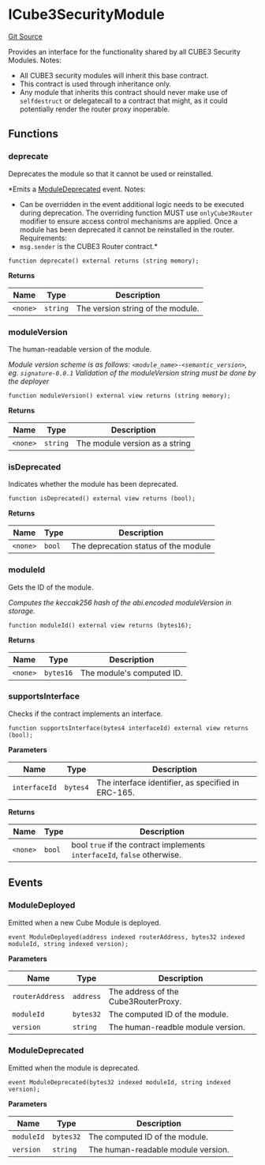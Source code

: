 # ICube3SecurityModule
[Git Source](https://github.com/cube-web3/protocol-core-solidity/blob/c95be0ef92f4c69dc0af4db320cb041b877ea57c/src/interfaces/ICube3SecurityModule.sol)

Provides an interface for the functionality shared by all CUBE3 Security Modules.
Notes:
- All CUBE3 security modules will inherit this base contract.
- This contract is used through inheritance only.
- Any module that inherits this contract should never make use of `selfdestruct` or
delegatecall to a contract that might, as it could potentially render the router proxy
inoperable.


## Functions
### deprecate

Deprecates the module so that it cannot be used or reinstalled.

*Emits a [ModuleDeprecated](/src/interfaces/ICube3SecurityModule.sol/interface.ICube3SecurityModule.md#moduledeprecated) event.
Notes:
- Can be overridden in the event additional logic needs to be executed during deprecation. The overriding
function MUST use `onlyCube3Router` modifier to ensure access control mechanisms are applied.
Once a module has been deprecated it cannot be reinstalled in the router.
Requirements:
- `msg.sender` is the CUBE3 Router contract.*


```solidity
function deprecate() external returns (string memory);
```
**Returns**

|Name|Type|Description|
|----|----|-----------|
|`<none>`|`string`|The version string of the module.|


### moduleVersion

The human-readable version of the module.

*Module version scheme is as follows: `<module_name>-<semantic_version>`, eg. `signature-0.0.1`
Validation of the moduleVersion string must be done by the deployer*


```solidity
function moduleVersion() external view returns (string memory);
```
**Returns**

|Name|Type|Description|
|----|----|-----------|
|`<none>`|`string`|The module version as a string|


### isDeprecated

Indicates whether the module has been deprecated.


```solidity
function isDeprecated() external view returns (bool);
```
**Returns**

|Name|Type|Description|
|----|----|-----------|
|`<none>`|`bool`|The deprecation status of the module|


### moduleId

Gets the ID of the module.

*Computes the keccak256 hash of the abi.encoded moduleVersion in storage.*


```solidity
function moduleId() external view returns (bytes16);
```
**Returns**

|Name|Type|Description|
|----|----|-----------|
|`<none>`|`bytes16`|The module's computed ID.|


### supportsInterface

Checks if the contract implements an interface.


```solidity
function supportsInterface(bytes4 interfaceId) external view returns (bool);
```
**Parameters**

|Name|Type|Description|
|----|----|-----------|
|`interfaceId`|`bytes4`|The interface identifier, as specified in ERC-165.|

**Returns**

|Name|Type|Description|
|----|----|-----------|
|`<none>`|`bool`|bool `true` if the contract implements `interfaceId`, `false` otherwise.|


## Events
### ModuleDeployed
Emitted when a new Cube Module is deployed.


```solidity
event ModuleDeployed(address indexed routerAddress, bytes32 indexed moduleId, string indexed version);
```

**Parameters**

|Name|Type|Description|
|----|----|-----------|
|`routerAddress`|`address`|The address of the Cube3RouterProxy.|
|`moduleId`|`bytes32`|The computed ID of the module.|
|`version`|`string`|The human-readble module version.|

### ModuleDeprecated
Emitted when the module is deprecated.


```solidity
event ModuleDeprecated(bytes32 indexed moduleId, string indexed version);
```

**Parameters**

|Name|Type|Description|
|----|----|-----------|
|`moduleId`|`bytes32`|The computed ID of the module.|
|`version`|`string`| The human-readable module version.|

